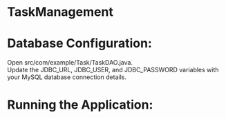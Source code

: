# TaskManagement   

# Database Configuration:   
Open src/com/example/Task/TaskDAO.java.   
Update the JDBC_URL, JDBC_USER, and JDBC_PASSWORD variables with your MySQL database connection details.    

# Running the Application:
